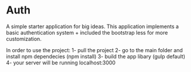 # Auth
A simple starter application for big ideas. This application implements a basic authentication system + included the bootstrap less for more customization.  


In order to use the project:
1- pull the project
2- go to the main folder and install npm dependecies (npm install)
3- build the app libary (gulp default)
4- your server will be running localhost:3000
